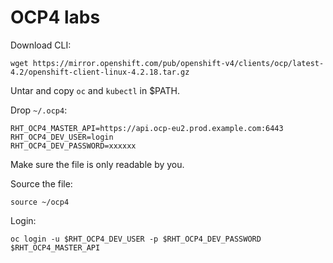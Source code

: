 # OCP4 labs

Download CLI:

`wget https://mirror.openshift.com/pub/openshift-v4/clients/ocp/latest-4.2/openshift-client-linux-4.2.18.tar.gz`

Untar and copy `oc` and `kubectl` in $PATH.

Drop `~/.ocp4`:

```
RHT_OCP4_MASTER_API=https://api.ocp-eu2.prod.example.com:6443
RHT_OCP4_DEV_USER=login
RHT_OCP4_DEV_PASSWORD=xxxxxx
```

Make sure the file is only readable by you.

Source the file:

`source ~/ocp4`

Login:

```
oc login -u $RHT_OCP4_DEV_USER -p $RHT_OCP4_DEV_PASSWORD $RHT_OCP4_MASTER_API
```
